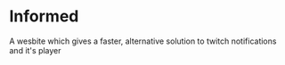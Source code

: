 # Informed
A wesbite which gives a faster, alternative solution to twitch notifications and it's player
